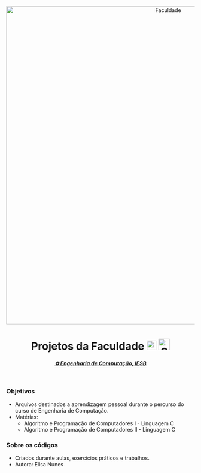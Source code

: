 <html>
    <header>
        <img src="https://lh3.googleusercontent.com/pw/ADCreHeOzAeLGpOxAh5kH463jXnbmF5MZPOb4lHoOjlELjutnwE2gClyRHRNHJZ26RCVfQWzntqgH8fHfQUOXIOpyzg831737huEqrAISOMFuhh-5oJzZGeOWky21JCwNalTBGsn6WJsbT-5YylnaXXN-nKz=w1360-h227-s-no-gm?authuser=0" alt="Faculdade" border="0" width="850">
        <h1><strong>Projetos da Faculdade</strong> <img src="https://lh3.googleusercontent.com/pw/ADCreHczZcrNS4z0iNroNHUQeCuTBp6AJ4EKfyv0HlEQkzQNTKU1EJj61k5Z5RnNo_dugkmOo53ZoEBmhN7uKMo2iQmFXEbB6wZfhjYGiG9mgC9XZ_hWn5vbRlokOaRFJxQzwOBtcuLARhfM40DAYDC3JSZ7=w512-h512-s-no-gm?authuser=0" alt="Lampada" border="0" width="25"> <img src="https://lh3.googleusercontent.com/pw/ADCreHeDRqb_SRqtji1EYPPbMACPtMwrnCwmBKsMUM___aaRH2ZLuIKLMmeIxRgpfQw8Qmc1c8_v8S4FJLySOYN-IOVRDUCCubV54dSgEdbbI78jYEsfGVKUp3k7ybYlqF8Q7YLPGSIAZEsRJCyrXm9jpVHL=w512-h512-s-no-gm?authuser=0" alt="Chapéu Formando" border="0" width="30"></h1>
        <h4><u><i>✿ Engenharia de Computação, IESB</i></u></h4>
    </header>
</html>

### Objetivos
- Arquivos destinados a aprendizagem pessoal durante o percurso do curso de Engenharia de Computação.
- Matérias:
  - Algoritmo e Programação de Computadores I - Linguagem C
  - Algoritmo e Programação de Computadores II - Linguagem C

### Sobre os códigos
- Criados durante aulas, exercícios práticos e trabalhos.
- Autora: Elisa Nunes

